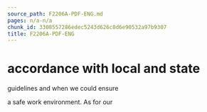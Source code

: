 ```yaml
---
source_path: F2206A-PDF-ENG.md
pages: n/a-n/a
chunk_id: 3308557286edec5243d626c0d6e90532a97b9307
title: F2206A-PDF-ENG
---
```

# accordance with local and state

guidelines and when we could ensure

a safe work environment. As for our
